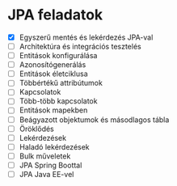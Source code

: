 # JPA feladatok

* [x] Egyszerű mentés és lekérdezés JPA-val
* [ ] Architektúra és integrációs tesztelés
* [ ] Entitások konfigurálása
* [ ] Azonosítógenerálás
* [ ] Entitások életciklusa
* [ ] Többértékű attribútumok
* [ ] Kapcsolatok
* [ ] Több-több kapcsolatok
* [ ] Entitások mapekben
* [ ] Beágyazott objektumok és másodlagos tábla
* [ ] Öröklődés
* [ ] Lekérdezések
* [ ] Haladó lekérdezések
* [ ] Bulk műveletek
* [ ] JPA Spring Boottal
* [ ] JPA Java EE-vel